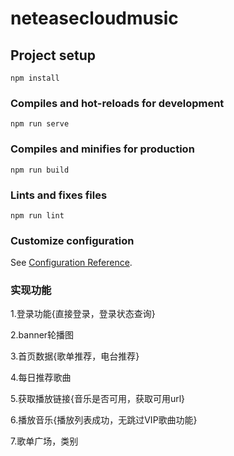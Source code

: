 # neteasecloudmusic

## Project setup
```
npm install
```

### Compiles and hot-reloads for development
```
npm run serve
```

### Compiles and minifies for production
```
npm run build
```

### Lints and fixes files
```
npm run lint
```

### Customize configuration
See [Configuration Reference](https://cli.vuejs.org/config/).


### 实现功能

1.登录功能{直接登录，登录状态查询}

2.banner轮播图

3.首页数据{歌单推荐，电台推荐}

4.每日推荐歌曲

5.获取播放链接{音乐是否可用，获取可用url}

6.播放音乐{播放列表成功，无跳过VIP歌曲功能}

7.歌单广场，类别
